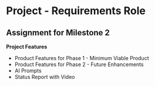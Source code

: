 # Project - Requirements Role

## Assignment for Milestone 2

**Project Features**

* Product Features for Phase 1 - Minimum Viable Product
* Product Features for Phase 2 - Future Enhancements
* AI Prompts
* Status Report with Video
